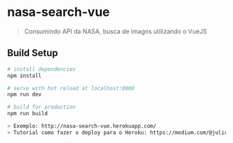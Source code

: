 # nasa-search-vue

> Consumindo API da NASA, busca de imagns utilizando o VueJS

## Build Setup

``` bash
# install dependencies
npm install

# serve with hot reload at localhost:8080
npm run dev

# build for production
npm run build

> Exemplo: http://nasa-search-vue.herokuapp.com/
> Tutorial como fazer o deploy para o Heroku: https://medium.com/@juliocarneiro/fazendo-deploy-de-apps-vue-webpack-no-heroku-89340028a88e